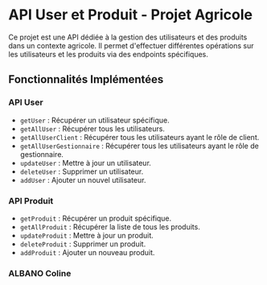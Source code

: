# API User et Produit - Projet Agricole

Ce projet est une API dédiée à la gestion des utilisateurs et des produits dans un contexte agricole. Il permet d'effectuer différentes opérations sur les utilisateurs et les produits via des endpoints spécifiques.

## Fonctionnalités Implémentées

### API User
- `getUser` : Récupérer un utilisateur spécifique.
- `getAllUser` : Récupérer tous les utilisateurs.
- `getAllUserClient` : Récupérer tous les utilisateurs ayant le rôle de client.
- `getAllUserGestionnaire` : Récupérer tous les utilisateurs ayant le rôle de gestionnaire.
- `updateUser` : Mettre à jour un utilisateur.
- `deleteUser` : Supprimer un utilisateur.
- `addUser` : Ajouter un nouvel utilisateur.

### API Produit
- `getProduit` : Récupérer un produit spécifique.
- `getAllProduit` : Récupérer la liste de tous les produits.
- `updateProduit` : Mettre à jour un produit.
- `deleteProduit` : Supprimer un produit.
- `addProduit` : Ajouter un nouveau produit.

### ALBANO Coline
